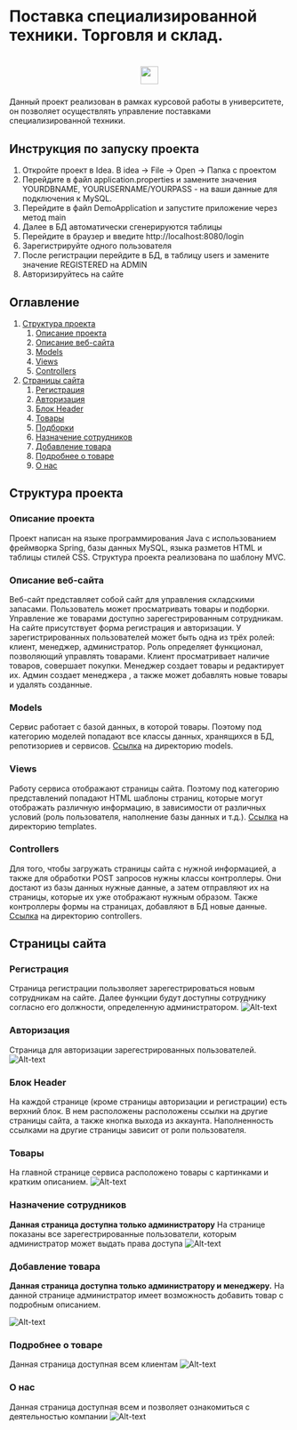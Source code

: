 # Поставка специализированной техники. Торговля и склад.
<h1 align="center"></a> 
<img src="https://github.com/blackcater/blackcater/raw/main/images/Hi.gif" height="32"/></h1>
<h3 align="center"></h3>


Данный проект реализован в рамках курсовой работы в университете, он позволяет осуществлять управление поставками специализированной техники.

##  Инструкция по запуску проекта
1. Откройте проект в Idea. В idea -> File -> Open -> Папка с проектом
2. Перейдите в файл application.properties и замените значения YOURDBNAME, YOURUSERNAME/YOURPASS - на ваши данные для подключения к MySQL.
3. Перейдите в файл DemoApplication и запустите приложение через метод main
4. Далее в БД автоматически сгенерируются таблицы
5. Перейдите в браузер и введите http://localhost:8080/login
6. Зарегистрируйте одного пользователя
7. После регистрации перейдите в БД, в таблицу users и замените значение REGISTERED на ADMIN
8. Авторизируйтесь на сайте

## Оглавление

1. [Структура проекта](#Структура-проекта)
   1. [Описание проекта](#Описание-проекта)
   2. [Описание веб-сайта](#Описание-веб-сайта)
   3. [Models](#Models)
   4. [Views](#Views)
   5. [Controllers](#Controllers)
2. [Страницы сайта](#Страницы-сайта)
   1. [Регистрация](#Регистрация)
   2. [Авторизация](#Авторизация)
   3. [Блок Header ](#Блок-Header)
   4. [Товары](#Товары)
   5. [Подборки](#Подборки)
   6. [Назначение сотрудников](#Назначение-сотрудников)
   7. [Добавление товара](#Добавление-товара)
   8. [Подробнее о товаре](#Подробнее-о-товаре)
   9. [О нас](#О-нас)

## Структура проекта
 
### Описание проекта
Проект написан на языке программирования Java с использованием фреймворка 
Spring, базы данных MySQL, языка разметов HTML и таблицы стилей CSS. 
Структура проекта реализована по шаблону MVC. 
### Описание веб-сайта
Веб-сайт представляет собой сайт для управления складскими запасами. Пользователь может 
просматривать товары и подборки. Управление же товарами доступно
зарегестрированным сотрудникам. На сайте присутствует форма
регистрация и авторизации. У 
зарегистрированных пользователей может быть одна из 
трёх ролей: клиент, менеджер, администратор.
Роль определяет функционал, позволяющий управлять товарами. 
Клиент просматривает наличие товаров, совершает покупки.
Менеджер создает товары и редактирует их.
Админ создает менеджера , а также может 
добавлять новые товары и удалять созданные.
### Models
Сервис работает с базой данных, в которой товары. Поэтому под категорию моделей
попадают все классы данных, 
хранящихся в БД, репотизориев и сервисов. 
[Ссылка](https://github.com/nikitarnsns22/speq/tree/main/src/main/java/com/speq/blog/models) 
на директорию models. 
### Views
Работу сервиса отображают страницы сайта. Поэтому под 
категорию представлений попадают HTML шаблоны страниц,
которые могут отображать различную информацию, в 
зависимости от различных условий (роль пользователя, 
наполнение базы данных и т.д.).
[Ссылка](https://github.com/nikitarnsns22/speq/tree/main/src/main/java/com/speq/blog/repositories)
на директорию templates.
### Controllers
Для того, чтобы загружать страницы сайта с нужной 
информацией, а также для обработки POST запросов 
нужны классы контроллеры. Они достают из
базы данных нужные данные, а затем отправляют их на страницы, 
которые их уже отображают нужным образом. Также 
контроллеры формы на страницах, добавляют в БД новые
данные.
[Ссылка](https://github.com/nikitarnsns22/speq/tree/main/src/main/java/com/speq/blog/controllers)
на директорию controllers.
## Страницы сайта
### Регистрация
Страница регистрации пользволяет зарегестрироваться новым сотрудникам на сайте. 
Далее функции будут доступны сотруднику согласно его должности, 
определенную администратором.
![Alt-text](https://github.com/nikitarnsns22/speq/blob/main/.mvn/wrapper/рег1.jpg)
### Авторизация
Страница для авторизации зарегестрированных пользователей.
![Alt-text](https://github.com/nikitarnsns22/speq/blob/main/.mvn/wrapper/рег.jpg)
### Блок Header 
На каждой странице (кроме страницы авторизации и регистрации) есть 
верхний блок. В нем расположены расположены ссылки на другие страницы сайта,
а также кнопка выхода из аккаунта. Наполненность ссылками на другие страницы 
зависит от роли пользователя.
### Товары
На главной странице сервиса расположено товары с картинками и кратким описанием.
![Alt-text](https://github.com/nikitarnsns22/speq/blob/main/.mvn/wrapper/глав.jpg)

### Назначение сотрудников
**Данная страница доступна только администратору**
На странице показаны все зарегестрированные пользователи, которым администратор может выдать права доступа
![Alt-text](https://github.com/nikitarnsns22/speq/blob/main/.mvn/wrapper/пользователи.jpg)
### Добавление товара
**Данная страница доступна только администратору и менеджеру.**
На данной странице администратор имеет возможность добавить товар с подробным описанием.

![Alt-text](https://github.com/nikitarnsns22/speq/blob/main/.mvn/wrapper/добавление.jpg)


### Подробнее о товаре
Данная страница доступная всем клиентам
![Alt-text](https://github.com/nikitarnsns22/speq/blob/main/.mvn/wrapper/инфо.jpg)

### О нас
Данная страница доступная всем и позволяет ознакомиться с деятельностью компании
![Alt-text](https://github.com/nikitarnsns22/speq/blob/main/.mvn/wrapper/онас.jpg)









